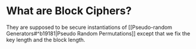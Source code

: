# What are Block Ciphers?
They are supposed to be secure instantiations of [[Pseudo-random Generators#^b19181|Pseudo Random Permutations]] except that we fix the key length and the block length.

